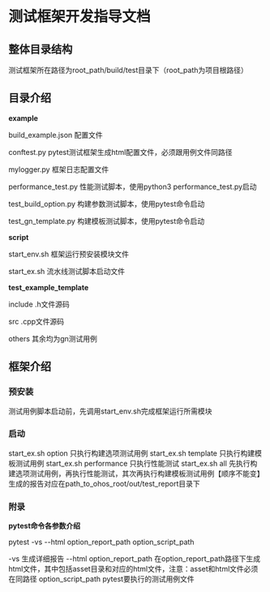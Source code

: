 # 测试框架开发指导文档

## 整体目录结构

测试框架所在路径为root_path/build/test目录下（root_path为项目根路径）

## 目录介绍

**example**

build_example.json 配置文件

conftest.py pytest测试框架生成html配置文件，必须跟用例文件同路径

mylogger.py 框架日志配置文件

performance_test.py 性能测试脚本，使用python3 performance_test.py启动

test_build_option.py 构建参数测试脚本，使用pytest命令启动

test_gn_template.py 构建模板测试脚本，使用pytest命令启动

**script**

start_env.sh 框架运行预安装模块文件

start_ex.sh 流水线测试脚本启动文件

**test_example_template**

include .h文件源码

src .cpp文件源码

others 其余均为gn测试用例

## 框架介绍

### 预安装

测试用例脚本启动前，先调用start_env.sh完成框架运行所需模块

### 启动

start_ex.sh option 只执行构建选项测试用例
start_ex.sh template 只执行构建模板测试用例
start_ex.sh performance 只执行性能测试
start_ex.sh all  先执行构建选项测试用例，再执行性能测试，其次再执行构建模板测试用例【顺序不能变】\
生成的报告对应在path_to_ohos_root/out/test_report目录下

### 附录

**pytest命令各参数介绍**

pytest -vs --html option_report_path  option_script_path

-vs 生成详细报告
--html option_report_path 在option_report_path路径下生成html文件，其中包括asset目录和对应的html文件，注意：asset和html文件必须在同路径
option_script_path pytest要执行的测试用例文件




